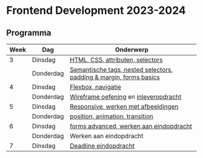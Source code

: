 # Frontend Development 2023-2024

## Programma

| Week | Dag | Onderwerp                                                                           | 
|------|-|-------------------------------------------------------------------------------------|
| 3  | Dinsdag | [HTML, CSS, attributen, selectors](./week3-1)                                     |                                                          
|   | Donderdag | [Semantische tags, nested selectors, padding & margin, forms basics](./week3-2) |                                                          
| 4  | Dinsdag | [Flexbox, navigatie](./week4-1)    |                                              |                                                          
|   | Donderdag | [Wireframe oefening](./week4-2) en [inleveropdracht](https://www.feedbackfruits.com)          |  
| 5  | Dinsdag | [Responsive, werken met afbeeldingen](./week5-1)                           |                                                           
|    | Donderdag | [position, animation, transition](./week5-2)                          |                                                           
| 6  | Dinsdag | [forms advanced, werken aan eindopdracht](./week6-1)                                              |                                                          
|    | Donderdag | Werken aan eindopdracht                                             |    
| 7  | Dinsdag | [Deadline eindopdracht](https://www.feedbackfruits.com)                                             | 
